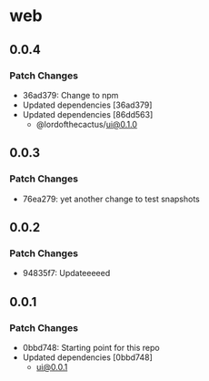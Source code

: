 # web

## 0.0.4

### Patch Changes

- 36ad379: Change to npm
- Updated dependencies [36ad379]
- Updated dependencies [86dd563]
  - @lordofthecactus/ui@0.1.0

## 0.0.3

### Patch Changes

- 76ea279: yet another change to test snapshots

## 0.0.2

### Patch Changes

- 94835f7: Updateeeeed

## 0.0.1

### Patch Changes

- 0bbd748: Starting point for this repo
- Updated dependencies [0bbd748]
  - ui@0.0.1
